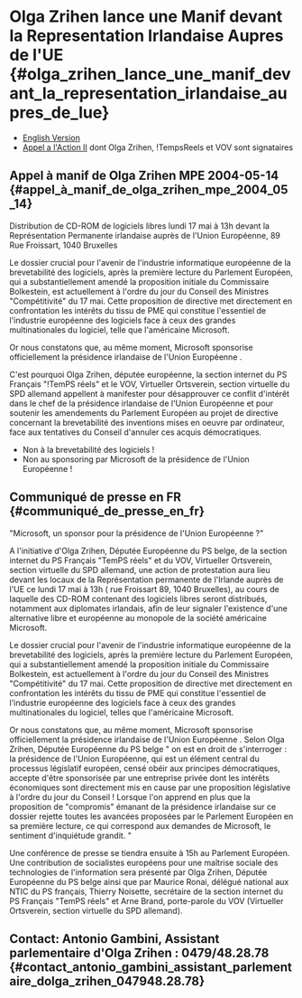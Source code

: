 # Olga Zrihen lance une Manif devant la Representation Irlandaise Aupres de l\'UE {#olga_zrihen_lance_une_manif_devant_la_representation_irlandaise_aupres_de_lue}

-   [ English Version](OZrihen040514En "wikilink")
-   [Appel a l\'Action
    II](http://swpat.ffii.org/papiers/europarl0309/demandes/index.fr.html "wikilink")
    dont Olga Zrihen, !TempsReels et VOV sont signataires

## Appel à manif de Olga Zrihen MPE 2004-05-14 {#appel_à_manif_de_olga_zrihen_mpe_2004_05_14}

Distribution de CD-ROM de logiciels libres lundi 17 mai à 13h devant la
Représentation Permanente irlandaise auprès de l\'Union Européenne, 89
Rue Froissart, 1040 Bruxelles

Le dossier crucial pour l\'avenir de l\'industrie informatique
européenne de la brevetabilité des logiciels, après la première lecture
du Parlement Européen, qui a substantiellement amendé la proposition
initiale du Commissaire Bolkestein, est actuellement à l\'ordre du jour
du Conseil des Ministres \"Compétitivité\" du 17 mai. Cette proposition
de directive met directement en confrontation les intérêts du tissu de
PME qui constitue l\'essentiel de l\'industrie européenne des logiciels
face à ceux des grandes multinationales du logiciel, telle que
l\'américaine Microsoft.

Or nous constatons que, au même moment, Microsoft sponsorise
officiellement la présidence irlandaise de l\'Union Européenne .

C\'est pourquoi Olga Zrihen, députée européenne, la section internet du
PS Français \"!TemPS réels\" et le VOV, Virtueller Ortsverein, section
virtuelle du SPD allemand appellent à manifester pour désapprouver ce
conflit d\'intérêt dans le chef de la présidence irlandaise de l\'Union
Européenne et pour soutenir les amendements du Parlement Européen au
projet de directive concernant la brevetabilité des inventions mises en
oeuvre par ordinateur, face aux tentatives du Conseil d\'annuler ces
acquis démocratiques.

-   Non à la brevetabilité des logiciels !
-   Non au sponsoring par Microsoft de la présidence de l\'Union
    Européenne !

## Communiqué de presse en FR {#communiqué_de_presse_en_fr}

\"Microsoft, un sponsor pour la présidence de l\'Union Européenne ?\"

A l\'initiative d\'Olga Zrihen, Députée Européenne du PS belge, de la
section internet du PS Français \"TemPS réels\" et du VOV, Virtueller
Ortsverein, section virtuelle du SPD allemand, une action de
protestation aura lieu devant les locaux de la Représentation permanente
de l\'Irlande auprès de l\'UE ce lundi 17 mai à 13h ( rue Froissart 89,
1040 Bruxelles), au cours de laquelle des CD-ROM contenant des logiciels
libres seront distribués, notamment aux diplomates irlandais, afin de
leur signaler l\'existence d\'une alternative libre et européenne au
monopole de la société américaine Microsoft.

Le dossier crucial pour l\'avenir de l\'industrie informatique
européenne de la brevetabilité des logiciels, après la première lecture
du Parlement Européen, qui a substantiellement amendé la proposition
initiale du Commissaire Bolkestein, est actuellement à l\'ordre du jour
du Conseil des Ministres \"Compétitivité\" du 17 mai. Cette proposition
de directive met directement en confrontation les intérêts du tissu de
PME qui constitue l\'essentiel de l\'industrie européenne des logiciels
face à ceux des grandes multinationales du logiciel, telles que
l\'américaine Microsoft.

Or nous constatons que, au même moment, Microsoft sponsorise
officiellement la présidence irlandaise de l\'Union Européenne . Selon
Olga Zrihen, Députée Européenne du PS belge \" on est en droit de
s\'interroger : la présidence de l\'Union Européenne, qui est un élément
central du processus législatif européen, censé obéir aux principes
démocratiques, accepte d\'être sponsorisée par une entreprise privée
dont les intérêts économiques sont directement mis en cause par une
proposition législative à l\'ordre du jour du Conseil ! Lorsque l\'on
apprend en plus que la proposition de \"compromis\" émanant de la
présidence irlandaise sur ce dossier rejette toutes les avancées
proposées par le Parlement Européen en sa première lecture, ce qui
correspond aux demandes de Microsoft, le sentiment d\'inquiétude
grandit. \"

Une conférence de presse se tiendra ensuite à 15h au Parlement Européen.
Une contribution de socialistes européens pour une maîtrise sociale des
technologies de l\'information sera présenté par Olga Zrihen, Députée
Européenne du PS belge ainsi que par Maurice Ronai, délégué national aux
NTIC du PS français, Thierry Noisette, secrétaire de la section internet
du PS Français \"TemPS réels\" et Arne Brand, porte-parole du VOV
(Virtueller Ortsverein, section virtuelle du SPD allemand).

## Contact: Antonio Gambini, Assistant parlementaire d\'Olga Zrihen : 0479/48.28.78 {#contact_antonio_gambini_assistant_parlementaire_dolga_zrihen_047948.28.78}
